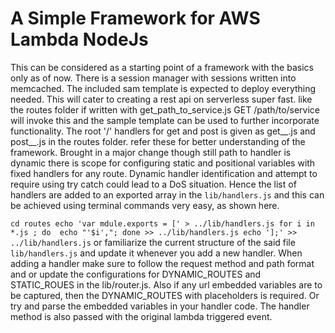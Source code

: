 # A Simple Framework for AWS Lambda NodeJs 

This can be considered as a starting point of a framework with the basics only as of now. There is a session manager with sessions written into memcached. The included sam template is expected to deploy everything needed. This will cater to creating a rest api on serverless super fast. like the routes folder if written with get_path_to_service.js GET /path/to/service will invoke this and the sample template can be used to further incorporate functionality. The root '/' handlers for get and post is given as get__.js and post__.js in the routes folder. refer these for better understanding of the framework. Brought in a major change though still path to handler is dynamic there is scope for configuring static and positional variables with fixed handlers for any route. Dynamic handler identification and attempt to require using try catch could lead to a DoS situation. Hence the list of handlers are added to an exported array in the `lib/handlers.js` and this can be achieved using terminal commands very easy, as shown here.

`
cd routes
echo 'var mdule.exports = [' > ../lib/handlers.js
for i in *.js ; do  echo "'$i',"; done >> ../lib/handlers.js
echo '];' >> ../lib/handlers.js
`
or familiarize the current structure of the said file `lib/handlers.js` and update it whenever you add a new handler. When adding a handler make sure to follow the request method and path format and or update the configurations for DYNAMIC_ROUTES and STATIC_ROUES in the lib/router.js. Also if any url embedded variables are to be captured, then the DYNAMIC_ROUTES with placeholders is required. Or try and parse the embedded variables in your handler code. The handler method is also passed with the original lambda triggered event.
